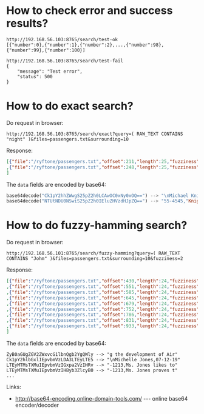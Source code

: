 # How to check error and success results?
```
http://192.168.56.103:8765/search/test-ok 
[{"number":0},{"number":1},{"number":2},...,{"number":98},{"number":99},{"number":100}]
```

```
http://192.168.56.103:8765/search/test-fail
{
    "message": "Test error",
    "status": 500
}
```



# How to do exact search?
Do request in browser:
```
http://192.168.56.103:8765/search/exact?query=( RAW_TEXT CONTAINS "night" )&files=passengers.txt&surrounding=10
```

Response:

```json
[{"file":"/ryftone/passengers.txt","offset":211,"length":25,"fuzziness":0,"data":"Ck1pY2hhZWwgS25pZ2h0LCAwOC0xNy0xOQ=="}
,{"file":"/ryftone/passengers.txt","offset":248,"length":25,"fuzziness":0,"data":"NTUtNDU0NSwiS25pZ2h0IEluZHVzdHJpZQ=="}
]
```

The ``data`` fields are encoded by base64: 

```haskell
base64decode("Ck1pY2hhZWwgS25pZ2h0LCAwOC0xNy0xOQ==") --> "\nMichael Knight, 08-17-19"
base64decode("NTUtNDU0NSwiS25pZ2h0IEluZHVzdHJpZQ==") --> "55-4545,"Knight Industrie"
```

# How to do fuzzy-hamming search?
Do request in browser:

```
http://192.168.56.101:8765/search/fuzzy-hamming?query=( RAW_TEXT CONTAINS "Johm" )&files=passengers.txt&surrounding=10&fuzziness=2
```
Response:

```json
[{"file":"/ryftone/passengers.txt","offset":430,"length":24,"fuzziness":2,"data":"ZyB0aGUgZGV2ZWxvcG1lbnQgb2YgQWly"}
,{"file":"/ryftone/passengers.txt","offset":551,"length":24,"fuzziness":2,"data":"Ck1pY2hlbGxlIEpvbmVzLDA3LTEyLTE5"}
,{"file":"/ryftone/passengers.txt","offset":585,"length":24,"fuzziness":2,"data":"LTEyMTMsTXMuIEpvbmVzIGxpa2VzIHRv"}
,{"file":"/ryftone/passengers.txt","offset":645,"length":24,"fuzziness":2,"data":"Ck1pc2hlbGxlIEpvbmVzLDA3LTEyLTE5"}
,{"file":"/ryftone/passengers.txt","offset":679,"length":24,"fuzziness":2,"data":"LTEyMTMsTXMuIEpvbmVzIHByb3ZlcyB0"}
,{"file":"/ryftone/passengers.txt","offset":752,"length":24,"fuzziness":2,"data":"LgpNaWNoZWxlIEpvbmVzLDA3LTEyLTE5"}
,{"file":"/ryftone/passengers.txt","offset":786,"length":24,"fuzziness":2,"data":"LTEyMTMsTXMuIEpvbmVzIG9uY2UgYWdh"}
,{"file":"/ryftone/passengers.txt","offset":831,"length":24,"fuzziness":2,"data":"c24ndCBoYXZlIGNvbW1hbmQgb3ZlciB0"}
,{"file":"/ryftone/passengers.txt","offset":933,"length":24,"fuzziness":2,"data":"bmFtZSAnVCcuIE5vIG1vcmUuIE5vIGxl"}
]
```

The ``data`` fields are encoded by base64: 
```
ZyB0aGUgZGV2ZWxvcG1lbnQgb2YgQWly --> "g the development of Air"
Ck1pY2hlbGxlIEpvbmVzLDA3LTEyLTE5 --> "\nMichelle Jones,07-12-19"
LTEyMTMsTXMuIEpvbmVzIGxpa2VzIHRv --> "-1213,Ms. Jones likes to"
LTEyMTMsTXMuIEpvbmVzIHByb3ZlcyB0 --> "-1213,Ms. Jones proves t"
...

```

Links:
 * http://base64-encoding.online-domain-tools.com/ --- online base64 encoder/decoder